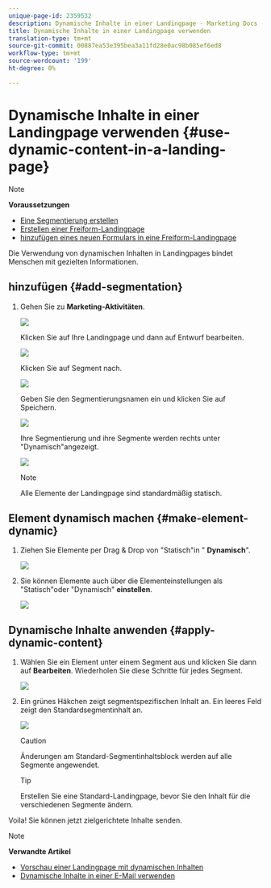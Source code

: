 ```yaml
---
unique-page-id: 2359532
description: Dynamische Inhalte in einer Landingpage - Marketing Docs - Produktdokumentation
title: Dynamische Inhalte in einer Landingpage verwenden
translation-type: tm+mt
source-git-commit: 00887ea53e395bea3a11fd28e0ac98b085ef6ed8
workflow-type: tm+mt
source-wordcount: '199'
ht-degree: 0%

---
```



# Dynamische Inhalte in einer Landingpage verwenden {#use-dynamic-content-in-a-landing-page}

>[!NOTE]
>
>**Voraussetzungen**
>
>* [Eine Segmentierung erstellen](../../../../product-docs/personalization/segmentation-and-snippets/segmentation/create-a-segmentation.md)
>* [Erstellen einer Freiform-Landingpage](../../../../product-docs/demand-generation/landing-pages/free-form-landing-pages/create-a-free-form-landing-page.md)
>* [hinzufügen eines neuen Formulars in eine Freiform-Landingpage](../../../../product-docs/demand-generation/landing-pages/free-form-landing-pages/add-a-new-form-to-a-free-form-landing-page.md)

>



Die Verwendung von dynamischen Inhalten in Landingpages bindet Menschen mit gezielten Informationen.

## hinzufügen {#add-segmentation}

1. Gehen Sie zu **Marketing-Aktivitäten**.

   ![](assets/login-marketing-activities.png)

   Klicken Sie auf Ihre Landingpage und dann auf Entwurf bearbeiten.

   ![](assets/landingpageeditdraft.jpg)

   Klicken Sie auf Segment nach.

   ![](assets/image2015-5-21-12-3a31-3a20.png)

   Geben Sie den Segmentierungsnamen ein und klicken Sie auf Speichern.

   ![](assets/image2014-9-16-14-3a50-3a5.png)

   Ihre Segmentierung und ihre Segmente werden rechts unter &quot;Dynamisch&quot;angezeigt.

   ![](assets/image2015-5-21-12-3a36-3a40.png)

   >[!NOTE]
   >
   >Alle Elemente der Landingpage sind standardmäßig statisch.

## Element dynamisch machen {#make-element-dynamic}

1. Ziehen Sie Elemente per Drag &amp; Drop von &quot;Statisch&quot;in &quot; **Dynamisch**&quot;.

   ![](assets/image2014-9-16-14-3a50-3a27.png)

1. Sie können Elemente auch über die Elementeinstellungen als &quot;Statisch&quot;oder &quot;Dynamisch&quot; **einstellen**.

   ![](assets/image2015-5-21-12-3a39-3a41.png)

## Dynamische Inhalte anwenden {#apply-dynamic-content}

1. Wählen Sie ein Element unter einem Segment aus und klicken Sie dann auf **Bearbeiten**. Wiederholen Sie diese Schritte für jedes Segment.

   ![](assets/image2015-5-21-12-3a42-3a11.png)

1. Ein grünes Häkchen zeigt segmentspezifischen Inhalt an. Ein leeres Feld zeigt den Standardsegmentinhalt an.

   ![](assets/image2015-5-21-12-3a44-3a24.png)

   >[!CAUTION]
   >
   >Änderungen am Standard-Segmentinhaltsblock werden auf alle Segmente angewendet.

   >[!TIP]
   >
   >Erstellen Sie eine Standard-Landingpage, bevor Sie den Inhalt für die verschiedenen Segmente ändern.

Voila! Sie können jetzt zielgerichtete Inhalte senden.

>[!NOTE]
>
>**Verwandte Artikel**
>
>* [Vorschau einer Landingpage mit dynamischen Inhalten](../../../../product-docs/demand-generation/landing-pages/landing-page-actions/preview-a-landing-page-with-dynamic-content.md)
>* [Dynamische Inhalte in einer E-Mail verwenden](../../../../product-docs/email-marketing/general/functions-in-the-editor/using-dynamic-content-in-an-email.md)

>



